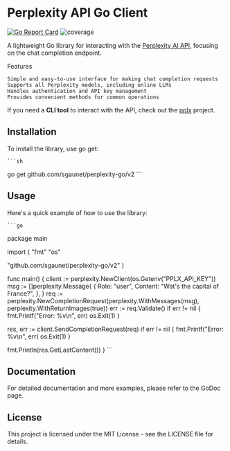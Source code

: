 # Perplexity API Go Client

[![Go Report Card](https://goreportcard.com/badge/github.com/sgaunet/perplexity-go)](https://goreportcard.com/report/github.com/sgaunet/perplexity-go)
![coverage](https://raw.githubusercontent.com/wiki/sgaunet/perplexity-go/coverage-badge.svg)

A lightweight Go library for interacting with the [Perplexity AI API](https://docs.perplexity.ai/reference/post_chat_completions), focusing on the chat completion endpoint.

Features

    Simple and easy-to-use interface for making chat completion requests
    Supports all Perplexity models, including online LLMs
    Handles authentication and API key management
    Provides convenient methods for common operations

If you need a **CLI tool** to interact with the API, check out the [pplx](https://github.com/sgaunet/pplx) project.

## Installation

To install the library, use go get:

    ```sh
go get github.com/sgaunet/perplexity-go/v2
    ```

## Usage

Here's a quick example of how to use the library:

    ```go
package main

import (
  "fmt"
  "os"

  "github.com/sgaunet/perplexity-go/v2"
)

func main() {
client := perplexity.NewClient(os.Getenv("PPLX_API_KEY"))
  msg := []perplexity.Message{
    {
      Role:    "user",
      Content: "Wat's the capital of France?",
    },
  }
  req := perplexity.NewCompletionRequest(perplexity.WithMessages(msg), perplexity.WithReturnImages(true))
  err := req.Validate()
  if err != nil {
    fmt.Printf("Error: %v\n", err)
    os.Exit(1)
  }

  res, err := client.SendCompletionRequest(req)
  if err != nil {
    fmt.Printf("Error: %v\n", err)
    os.Exit(1)
  }

  fmt.Println(res.GetLastContent())
}
    ```

## Documentation

For detailed documentation and more examples, please refer to the GoDoc page.

## License

This project is licensed under the MIT License - see the LICENSE file for details.
